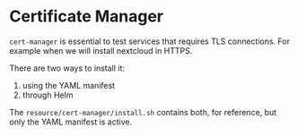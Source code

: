 # Certificate Manager

`cert-manager` is essential to test services that requires TLS connections. For example when we will install nextcloud in HTTPS.

There are two ways to install it:

1. using the YAML manifest
2. through Helm

The `resource/cert-manager/install.sh` contains both, for reference, but only the YAML manifest is active.
